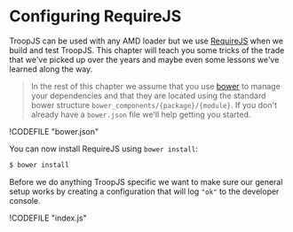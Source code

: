 # Configuring RequireJS

TroopJS can be used with any AMD loader but we use [RequireJS](http://requirejs.org/) when we build and test TroopJS. This chapter will teach you some tricks of the trade that we've picked up over the years and maybe even some lessons we've learned along the way.

> In the rest of this chapter we assume that you use [bower](http://bower.io/) to manage your dependencies and that they are located using the standard bower structure `bower_components/{package}/{module}`.
> If you don't already have a `bower.json` file we'll help getting you started.

!CODEFILE "bower.json"

You can now install RequireJS using `bower install`:

```bash
$ bower install
```

Before we do anything TroopJS specific we want to make sure our general setup works by creating a configuration that will log `"ok"` to the developer console.

!CODEFILE "index.js"
